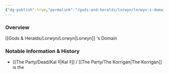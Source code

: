 ```yaml
---
{"dg-publish":true,"permalink":"/gods-and-heralds/lorwyn/lorwyn-s-domain/","tags":["Location"],"updated":"2024-12-31T21:36:39.168+00:00"}
---
```



### Overview
[[Gods & Heralds/Lorwyn/Lorwyn\|Lorwyn]] 's Domain

### Notable Information & History 
- [[The Party/Dead/Kal ‡\|Kal ‡]] / [[The Party/The Korrigan\|The Korrigan]] is the 